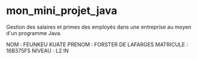 # mon_mini_projet_java
Gestion des salaires et primes  des  employés dans une entreprise au moyen d'un programme Java.

NOM : FEUNKEU KUATE
PRENOM : FORSTER DE LAFARGES
MATRICULE : 16B375FS
NIVEAU : L2 IN

